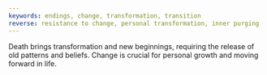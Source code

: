 ```yaml
---
keywords: endings, change, transformation, transition
reverse: resistance to change, personal transformation, inner purging
---
```


Death brings transformation and new beginnings, requiring the release of old patterns and beliefs. Change is crucial for personal growth and moving forward in life.
